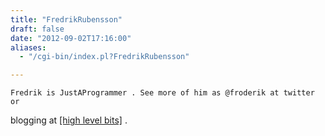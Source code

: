 ```yaml
---
title: "FredrikRubensson"
draft: false
date: "2012-09-02T17:16:00"
aliases:
  - "/cgi-bin/index.pl?FredrikRubensson"

---
```

    Fredrik is JustAProgrammer . See more of him as @froderik at twitter or
blogging at [\[high level bits\]](http://www.highlevelbits.com) .


